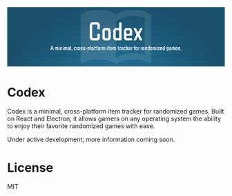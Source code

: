 <!-- markdownlint-disable MD033 -->

<div align="center">
  <img alt="Codex" src="assets/banner.png" width="880">
</div>

# Codex

Codex is a minimal, cross-platform item tracker for randomized games. Built on React and Electron, it allows gamers on any operating system the ability to enjoy their favorite randomized games with ease.

Under active development; more information coming soon.

# License

MIT
